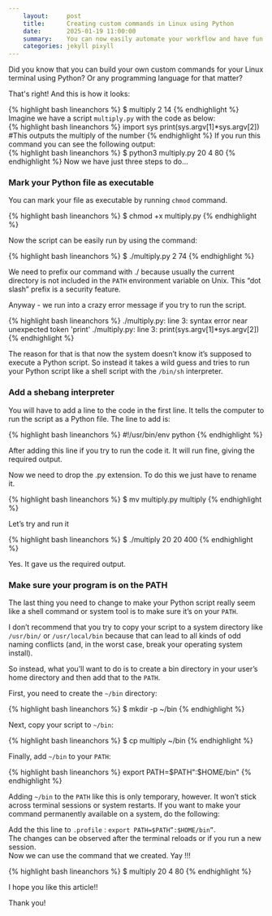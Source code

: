 ```yaml
---
    layout:     post
    title:      Creating custom commands in Linux using Python
    date:       2025-01-19 11:00:00
    summary:    You can now easily automate your workflow and have fun!
    categories: jekyll pixyll
---
```


Did you know that you can build your own custom commands for your Linux terminal using Python? Or any programming language for that matter?  

  
That's right! And this is how it looks:  

{% highlight bash lineanchors %}
$ multiply 2 14
{% endhighlight %}
Imagine we have a script ```multiply.py``` with the code as below:  
{% highlight bash lineanchors %}
import sys
print(sys.argv[1]*sys.argv[2]) #This outputs the multiply of the number
{% endhighlight %}
If you run this command you can see the following output:  
{% highlight bash lineanchors %}
$ python3 multiply.py 20 4
80
{% endhighlight %}
Now we have just three steps to do…

### Mark your Python file as executable
You can mark your file as executable by running ```chmod``` command.  

{% highlight bash lineanchors %}
$ chmod +x multiply.py
{% endhighlight %}

Now the script can be easily run by using the command:

{% highlight bash lineanchors %}
$ ./multiply.py 2 74
{% endhighlight %}

We need to prefix our command with ./ because usually the current directory is not included in the ```PATH``` environment variable on Unix. This “dot slash” prefix is a security feature.

Anyway - we run into a crazy error message if you try to run the script.

{% highlight bash lineanchors %}
./multiply.py: line 3: syntax error near unexpected token 'print'
./multiply.py: line 3:    print(sys.argv[1]*sys.argv[2])
{% endhighlight %}

The reason for that is that now the system doesn’t know it’s supposed to execute a Python script. So instead it takes a wild guess and tries to run your Python script like a shell script with the ```/bin/sh``` interpreter.

### Add a shebang interpreter
You will have to add a line to the code in the first line. It tells the computer to run the script as a Python file. The line to add is:

{% highlight bash lineanchors %}
#!/usr/bin/env python
{% endhighlight %}

After adding this line if you try to run the code it. It will run fine, giving the required output.

Now we need to drop the .py extension. To do this we just have to rename it.

{% highlight bash lineanchors %}
$ mv multiply.py multiply
{% endhighlight %}

Let’s try and run it

{% highlight bash lineanchors %}
$ ./multiply 20 20
400
{% endhighlight %}

Yes. It gave us the required output.

### Make sure your program is on the PATH
The last thing you need to change to make your Python script really seem like a shell command or system tool is to make sure it’s on your ```PATH```.  

I don’t recommend that you try to copy your script to a system directory like ```/usr/bin/``` or ```/usr/local/bin``` because that can lead to all kinds of odd naming conflicts (and, in the worst case, break your operating system install).  

So instead, what you’ll want to do is to create a bin directory in your user’s home directory and then add that to the ```PATH```.

First, you need to create the ```~/bin``` directory:

{% highlight bash lineanchors %}
$ mkdir -p ~/bin
{% endhighlight %}

Next, copy your script to ```~/bin```:

{% highlight bash lineanchors %}
$ cp multiply ~/bin
{% endhighlight %}

Finally, add ```~/bin``` to your ```PATH```:

{% highlight bash lineanchors %}
export PATH=$PATH":$HOME/bin"
{% endhighlight %}

Adding ```~/bin``` to the ```PATH``` like this is only temporary, however. It won’t stick across terminal sessions or system restarts. If you want to make your command permanently available on a system, do the following:

Add the this line to ```.profile``` : ```export PATH=$PATH”:$HOME/bin”```.  
The changes can be observed after the terminal reloads or if you run a new session.  
Now we can use the command that we created. Yay !!!  

{% highlight bash lineanchors %}
$ multiply 20 4
80
{% endhighlight %}

I hope you like this article!!  

Thank you!